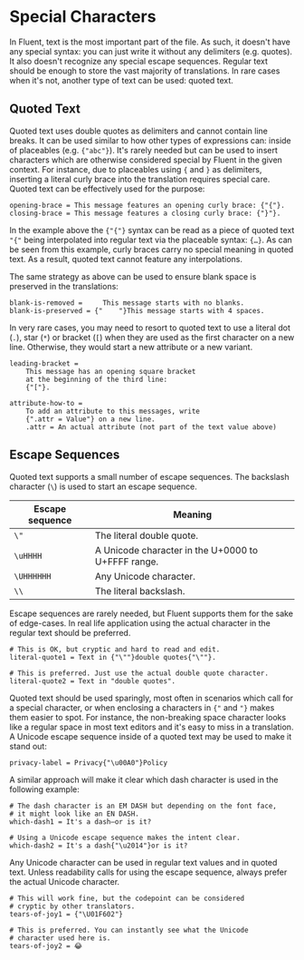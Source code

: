 # Special Characters

In Fluent, text is the most important part of the file. As such, it doesn't
have any special syntax: you can just write it without any delimiters (e.g.
quotes). It also doesn't recognize any special escape sequences. Regular text
should be enough to store the vast majority of translations. In rare cases
when it's not, another type of text can be used: quoted text.

## Quoted Text

Quoted text uses double quotes as delimiters and cannot contain line breaks.
It can be used similar to how other types of expressions can: inside
of placeables (e.g. `{"abc"}`). It's rarely needed but can be used to insert
characters which are otherwise considered special by Fluent in the given
context. For instance, due to placeables using `{` and `}` as delimiters,
inserting a literal curly brace into the translation requires special care.
Quoted text can be effectively used for the purpose:

```
opening-brace = This message features an opening curly brace: {"{"}.
closing-brace = This message features a closing curly brace: {"}"}.
```

In the example above the `{"{"}` syntax can be read as a piece of quoted text
`"{"` being interpolated into regular text via the placeable syntax: `{…}`.
As can be seen from this example, curly braces carry no special meaning in
quoted text. As a result, quoted text cannot feature any interpolations.

The same strategy as above can be used to ensure blank space is preserved in
the translations:

```
blank-is-removed =     This message starts with no blanks.
blank-is-preserved = {"    "}This message starts with 4 spaces.
```

In very rare cases, you may need to resort to quoted text to use a literal
dot (`.`), star (`*`) or bracket (`[`) when they are used as the first
character on a new line. Otherwise, they would start a new attribute or a new
variant.

```
leading-bracket =
    This message has an opening square bracket
    at the beginning of the third line:
    {"["}.
```

```
attribute-how-to =
    To add an attribute to this messages, write
    {".attr = Value"} on a new line.
    .attr = An actual attribute (not part of the text value above)
```

## Escape Sequences

Quoted text supports a small number of escape sequences. The backslash
character (`\`) is used to start an escape sequence.

| Escape sequence | Meaning |
|-----------------|---------|
| `\"` | The literal double quote. |
| `\uHHHH` | A Unicode character in the U+0000 to U+FFFF range. |
| `\UHHHHHH` | Any Unicode character. |
| `\\` | The literal backslash. |

Escape sequences are rarely needed, but Fluent supports them for the sake of
edge-cases. In real life application using the actual character in the
regular text should be preferred.

```
# This is OK, but cryptic and hard to read and edit.
literal-quote1 = Text in {"\""}double quotes{"\""}.

# This is preferred. Just use the actual double quote character.
literal-quote2 = Text in "double quotes".
```

Quoted text should be used sparingly, most often in scenarios which call for
a special character, or when enclosing a characters in `{"` and `"}` makes
them easier to spot. For instance, the non-breaking space character looks
like a regular space in most text editors and it's easy to miss in a
translation. A Unicode escape sequence inside of a quoted text may be used
to make it stand out:

```
privacy-label = Privacy{"\u00A0"}Policy
```

A similar approach will make it clear which dash character is used in the
following example:

```
# The dash character is an EM DASH but depending on the font face,
# it might look like an EN DASH.
which-dash1 = It's a dash—or is it?

# Using a Unicode escape sequence makes the intent clear.
which-dash2 = It's a dash{"\u2014"}or is it?
```

Any Unicode character can be used in regular text values and in quoted text.
Unless readability calls for using the escape sequence, always prefer the
actual Unicode character.

```
# This will work fine, but the codepoint can be considered
# cryptic by other translators.
tears-of-joy1 = {"\U01F602"}

# This is preferred. You can instantly see what the Unicode
# character used here is.
tears-of-joy2 = 😂
```
